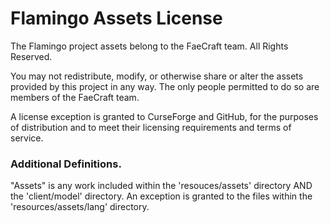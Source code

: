 # Flamingo Assets License

The Flamingo project assets belong to the FaeCraft team. All Rights Reserved.

You may not redistribute, modify, or otherwise share or alter the assets
provided by this project in any way.
The only people permitted to do so are members of the FaeCraft team.

A license exception is granted to CurseForge and GitHub, 
for the purposes of distribution and to meet their licensing 
requirements and terms of service.

### Additional Definitions.

"Assets" is any work included within the 'resouces/assets' directory
AND the 'client/model' directory. An exception is granted 
to the files within the 'resources/assets/lang' directory.
